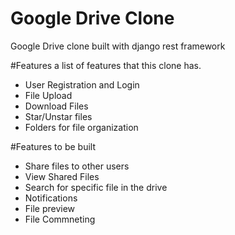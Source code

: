 # Google Drive Clone
Google Drive clone built with django rest framework

#Features
a list of  features that this clone has.

- User Registration and Login
- File Upload
- Download Files
- Star/Unstar files
- Folders for file organization

#Features to be built
- Share files to other users
- View Shared Files
- Search for specific file in the drive
- Notifications
- File preview 
- File Commneting 
